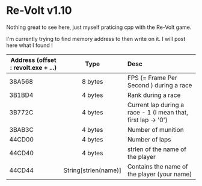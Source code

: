 Re-Volt v1.10
=======

Nothing great to see here, just myself praticing cpp with the Re-Volt game.

I'm currently trying to find memory address to then write on it. I will post here what I found !

| Address (offset : revolt.exe + ...)        | Type           | Desc  |
| ------------- |:-------------:|:-----|
| 38A568     | 8 bytes      |   FPS (= Frame Per Second ) during a race |
| 3B1BD4      | 4 bytes | Rank during a race  |
| 3B772C      | 4 bytes | Current lap during a race - 1 (I mean that, first lap -> '0') |
| 3BAB3C      | 4 bytes | Number of munition  |
| 44CD00      | 4 bytes | Number of laps  |
| 44CD40      | 4 bytes      |   strlen of the name of the player |
| 44CD44 | String[strlen(name)]      |    Contains the name of the player (your name)|

